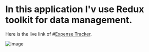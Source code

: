 # In this application I'v use Redux toolkit for data management.
Here is the live link of #[Expense Tracker](https://expense-tracker-lyart-omega.vercel.app/).

![image](https://user-images.githubusercontent.com/94215091/212707722-1974d927-072d-40d2-9da5-2a1c70d61090.png)

